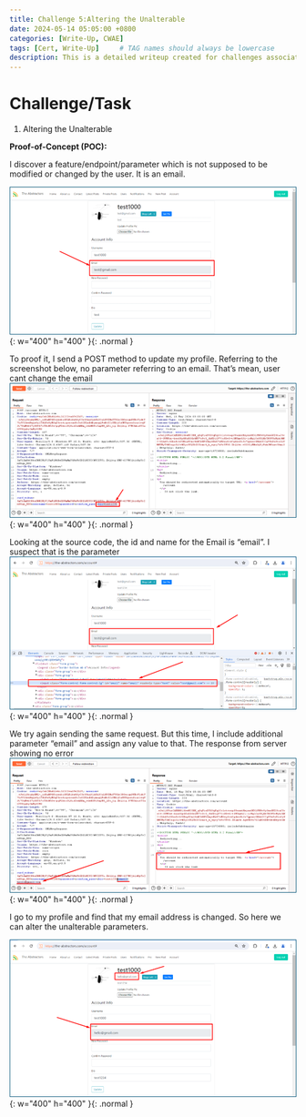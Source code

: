 ```yaml
---
title: Challenge 5:Altering the Unalterable
date: 2024-05-14 05:05:00 +0800
categories: [Write-Up, CWAE]
tags: [Cert, Write-Up]     # TAG names should always be lowercase
description: This is a detailed writeup created for challenges associated with the Certified Web AppSecurity Expert (CWAE) certification. 
---
```


# Challenge/Task

1. Altering the Unalterable

**Proof-of-Concept (POC):**

I discover a feature/endpoint/parameter which is not supposed to be modified or changed by the user. It is an email. 

![POC-otb](/img/cwae/atu1.png){: w="400" h="400" }{: .normal }

To proof it, I send a POST method to update my profile. Referring to the screenshot below, no parameter referring to an email. That’s mean, user cant change the email 
![POC-otb](/img/cwae/atu2.png){: w="400" h="400" }{: .normal }

Looking at the source code, the id and name for the Email is “email”. I suspect that is the parameter
![POC-otb](/img/cwae/atu3.png){: w="400" h="400" }{: .normal }

We try again sending the same request. But this time, I include additional parameter “email” and assign any value to that. The response from server showing no error
![POC-otb](/img/cwae/atu4.png){: w="400" h="400" }{: .normal }

I go to my profile and find that my email address is changed. So here we can alter the unalterable parameters.

![POC-otb](/img/cwae/atu5.png){: w="400" h="400" }{: .normal }